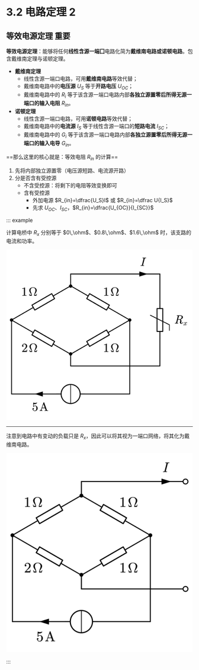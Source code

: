 # 3.2 电路定理 2

## 等效电源定理 <T red>重要</T>

**等效电源定理**：能够将任何**线性含源一端囗**电路化简为**戴维南电路或诺顿电路**。包含戴维南定理与诺顿定理。

- **戴维南定理**
  - 线性含源一端口电路，可用**戴维南电路**等效代替；
  - 戴维南电路中的**电压源** $U_S$ 等于**开路电压** $U_{OC}$；
  - 戴维南电路中的 $R_i$ 等于该含源一端口电路内部**各独立源置零后所得无源一端口的输入电阻** $R_{in}$。
- **诺顿定理**
  - 线性含源一端口电路，可用**诺顿电路**等效代替；
  - 戴维南电路中的**电流源** $I_S$ 等于线性含源一端口的**短路电流** $I_{SC}$；
  - 戴维南电路中的 $G_i$ 等于该含源一端口电路内部**各独立源置零后所得无源一端口的输入电导** $G_{in}$。

==那么这里的核心就是：等效电阻 $R_{in}$ 的计算==

1. 先将内部独立源置零（电压源短路、电流源开路）
2. 分是否含有受控源
   - 不含受控源：将剩下的电阻等效变换即可
   - 含有受控源
     - 外加电源 $R_{in}=\dfrac{U_S}I$ 或 $R_{in}=\dfrac U{I_S}$
     - 先求 $U_{OC}$、$I_{SC}$，$R_{in}=\dfrac{U_{OC}}{I_{SC}}$

::: example

计算电桥中 $R_x$ 分别等于 $0\,\ohm$、$0.8\,\ohm$、$1.6\,\ohm$ 时，该支路的电流和功率。

![](./images/eqsrc-exa-1.svg)

---

注意到电路中有变动的负载只是 $R_x$，因此可以将其视为一端口网络，将其化为戴维南电路。

![](./images/eqsrc-exa-ana-1.svg)





:::







